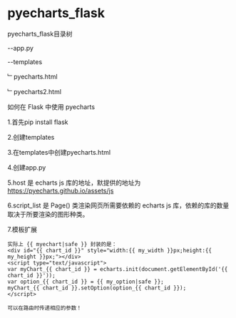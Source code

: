 # pyecharts_flask
pyecharts_flask目录树

--app.py

--templates

﹂pyecharts.html

﹂pyecharts2.html

如何在 Flask 中使用 pyecharts


1.首先pip install flask 

2.创建templates

3.在templates中创建pyecharts.html

4.创建app.py

5.host 是 echarts js 库的地址，默提供的地址为 https://pyecharts.github.io/assets/js 

6.script_list 是 Page() 类渲染网页所需要依赖的 echarts js 库，依赖的库的数量取决于所要渲染的图形种类。



7.模板扩展

    实际上 {{ myechart|safe }} 封装的是：
    <div id="{{ chart_id }}" style="width:{{ my_width }}px;height:{{ my_height }}px;"></div>
    <script type="text/javascript">
    var myChart_{{ chart_id }} = echarts.init(document.getElementById('{{ chart_id }}'));
    var option_{{ chart_id }} = {{ my_option|safe }};
    myChart_{{ chart_id }}.setOption(option_{{ chart_id }});
    </script>

    可以在路由时传递相应的参数！

